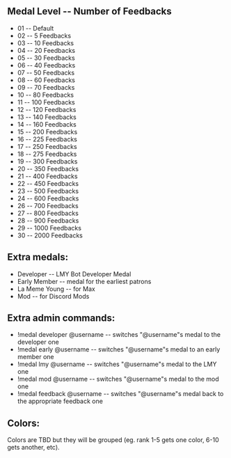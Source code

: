 ## Medal Level -- Number of Feedbacks

- 01 -- Default
- 02 -- 5 Feedbacks
- 03 -- 10 Feedbacks
- 04 -- 20 Feedbacks
- 05 -- 30 Feedbacks
- 06 -- 40 Feedbacks
- 07 -- 50 Feedbacks
- 08 -- 60 Feedbacks
- 09 -- 70 Feedbacks
- 10 -- 80 Feedbacks
- 11 -- 100 Feedbacks
- 12 -- 120 Feedbacks
- 13 -- 140 Feedbacks
- 14 -- 160 Feedbacks
- 15 -- 200 Feedbacks
- 16 -- 225 Feedbacks
- 17 -- 250 Feedbacks
- 18 -- 275 Feedbacks
- 19 -- 300 Feedbacks
- 20 -- 350 Feedbacks
- 21 -- 400 Feedbacks
- 22 -- 450 Feedbacks
- 23 -- 500 Feedbacks
- 24 -- 600 Feedbacks
- 26 -- 700 Feedbacks
- 27 -- 800 Feedbacks
- 28 -- 900 Feedbacks
- 29 -- 1000 Feedbacks
- 30 -- 2000 Feedbacks

## Extra medals:

- Developer -- LMY Bot Developer Medal
- Early Member -- medal for the earliest patrons
- La Meme Young -- for Max
- Mod -- for Discord Mods

## Extra admin commands:

- !medal developer @username -- switches "@username"s medal to the developer one
- !medal early @username -- switches "@username"s medal to an early member one
- !medal lmy @username -- switches "@username"s medal to the LMY one
- !medal mod @username -- switches "@username"s medal to the mod one
- !medal feedback @username -- switches "@username"s medal back to the appropriate feedback one

## Colors:

Colors are TBD but they will be grouped (eg. rank 1-5 gets one color, 6-10 gets another, etc).
